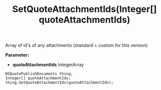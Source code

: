 ﻿---
uid: crmscript_ref_NSQuotePublishDocuments_SetQuoteAttachmentIds
title: SetQuoteAttachmentIds(Integer[] quoteAttachmentIds)
intellisense: NSQuotePublishDocuments.SetQuoteAttachmentIds
keywords: NSQuotePublishDocuments, GetQuoteAttachmentIds
so.topic: reference
---

Array of id's of any attachments (standard + custom for this version)

**Parameter:** 
 - **quoteAttachmentIds** IntegerArray

```crmscript
NSQuotePublishDocuments thing;
Integer[] quoteAttachmentIds;
thing.SetQuoteAttachmentIds(quoteAttachmentIds);
```

